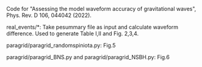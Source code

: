 Code for "Assessing the model waveform accuracy of gravitational waves", Phys. Rev. D 106, 044042 (2022).


real_events/*: Take pesummary file as input and calculate waveform difference. Used to generate Table I,II and Fig. 2,3,4.

paragrid/paragrid_randomspiniota.py: Fig.5

paragrid/paragrid_BNS.py and paragrid/paragrid_NSBH.py: Fig.6

